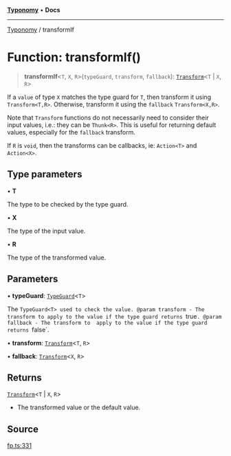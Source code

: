 [**Typonomy**](../README.md) • **Docs**

***

[Typonomy](../globals.md) / transformIf

# Function: transformIf()

> **transformIf**\<`T`, `X`, `R`\>(`typeGuard`, `transform`, `fallback`): [`Transform`](../type-aliases/Transform.md)\<`T` \| `X`, `R`\>

If a `value` of type `X` matches the type guard for `T`, then transform it using `Transform<T,R>`.
Otherwise, transform it using the `fallback` `Transform<X,R>`.

Note that `Transform` functions do not necessarily need to consider their input values,
i.e.: they can be `Thunk<R>`.
This is useful for returning default values, especially for the `fallback` transform.

If `R` is `void`, then the transforms can be callbacks, ie: `Action<T>` and `Action<X>`.

## Type parameters

• **T**

The type to be checked by the type guard.

• **X**

The type of the input value.

• **R**

The type of the transformed value.

## Parameters

• **typeGuard**: [`TypeGuard`](../type-aliases/TypeGuard.md)\<`T`\>

The `TypeGuard<T> used to check the value.
@param transform - The transform to apply to the value if the type guard returns `true`.
@param fallback - The transform to  apply to the value if the type guard returns `false`.

• **transform**: [`Transform`](../type-aliases/Transform.md)\<`T`, `R`\>

• **fallback**: [`Transform`](../type-aliases/Transform.md)\<`X`, `R`\>

## Returns

[`Transform`](../type-aliases/Transform.md)\<`T` \| `X`, `R`\>

- The transformed value or the default value.

## Source

[fp.ts:331](https://github.com/softcraft-development/typonomy/blob/cee340f062935faae6d8d20bbf994df4a652481c/src/fp.ts#L331)
